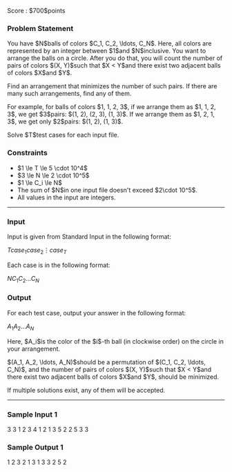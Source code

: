
<div>

<span>

<span>

<p>
Score : $700$points
</p>

<div>

<section>

### **Problem Statement**

<p>
You have $N$balls of colors $C_1, C_2, \ldots, C_N$.
Here, all colors are represented by an integer between $1$and $N$inclusive.
You want to arrange the balls on a circle. After you do that, you will count the number of pairs of colors $(X, Y)$such that $X < Y$and there exist two adjacent balls of colors $X$and $Y$. 
</p>

<p>
Find an arrangement that minimizes the number of such pairs. If there are many such arrangements, find any of them.
</p>

<p>
For example, for balls of colors $1, 1, 2, 3$, if we arrange them as $1, 1, 2, 3$, we get $3$pairs: $(1, 2), (2, 3), (1, 3)$. If we arrange them as $1, 2, 1, 3$, we get only $2$pairs: $(1, 2), (1, 3)$.
</p>

<p>
Solve $T$test cases for each input file.
</p>

</section>

</div>

<div>

<section>

### **Constraints**

<ul>

<li>
$1 \le T \le 5 \cdot 10^4$
</li>

<li>
$3 \le N \le 2 \cdot 10^5$
</li>

<li>
$1 \le C_i \le N$
</li>

<li>
The sum of $N$in one input file doesn't exceed $2\cdot 10^5$.
</li>

<li>
All values in the input are integers.
</li>

</ul>

</section>

</div>

---

<div>

<div>

<section>

### **Input**

<p>
Input is given from Standard Input in the following format:
</p>

<div>

$T$$case_1$$case_2$$\vdots$$case_T$
</div>

<p>
Each case is in the following format:
</p>

<div>

$N$$C_1$$C_2$$\ldots$$C_N$
</div>

</section>

</div>

<div>

<section>

### **Output**

<p>
For each test case, output your answer in the following format:
</p>

<div>

$A_1$$A_2$$\ldots$$A_N$
</div>

<p>
Here, $A_i$is the color of the $i$-th ball (in clockwise order) on the circle in your arrangement. 
</p>

<p>
$(A_1, A_2, \ldots, A_N)$should be a permutation of $(C_1, C_2, \ldots, C_N)$, and the number of pairs of colors $(X, Y)$such that $X < Y$and there exist two adjacent balls of colors $X$and $Y$, should be minimized.
</p>

<p>
If multiple solutions exist, any of them will be accepted.
</p>

</section>

</div>

</div>

---

<div>

<section>

### **Sample Input 1**

<div>

3
3
1 2 3
4
1 2 1 3
5
2 2 5 3 3

</div>

</section>

</div>

<div>

<section>

### **Sample Output 1**

<div>

1 2 3 
2 1 3 1 
3 3 2 5 2 

</div>

</section>

</div>

</span>

</span>

</div>
